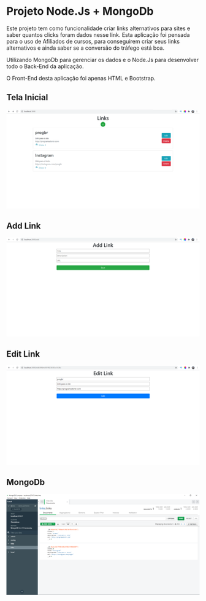 # Projeto Node.Js + MongoDb

Este projeto tem como funcionalidade criar links alternativos para sites e saber quantos clicks foram dados nesse link. Esta aplicação foi pensada para o uso de Afiliados de cursos, para conseguirem criar seus links alternativos e ainda saber se a conversão do tráfego está boa.

Utilizando MongoDb para gerenciar os dados e o Node.Js para  desenvolver todo o Back-End da aplicação.

O Front-End desta aplicação foi apenas HTML e Bootstrap.


## Tela Inicial
![Screenshot](TelaInicial.png)

## Add Link
![Screenshot](Add.png)

## Edit Link
![Screenshot](Edit.png)

## MongoDb
![Screenshot](Mongo.png)
